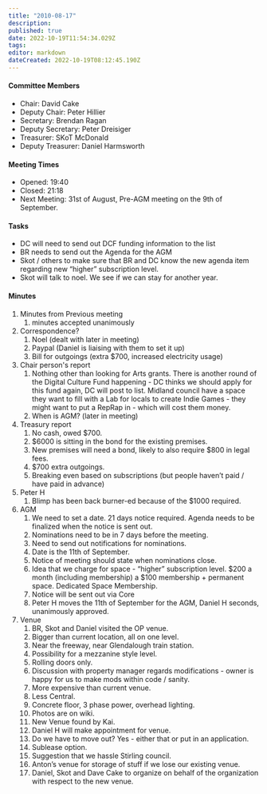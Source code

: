 ```yaml
---
title: "2010-08-17"
description: 
published: true
date: 2022-10-19T11:54:34.029Z
tags: 
editor: markdown
dateCreated: 2022-10-19T08:12:45.190Z
---
```


#### Committee Members

-   Chair: David Cake
-   Deputy Chair: Peter Hillier
-   Secretary: Brendan Ragan
-   Deputy Secretary: Peter Dreisiger
-   Treasurer: SKoT McDonald
-   Deputy Treasurer: Daniel Harmsworth

#### Meeting Times

-   Opened: 19:40
-   Closed: 21:18
-   Next Meeting: 31st of August, Pre-AGM meeting on the 9th of September.

#### Tasks

-   DC will need to send out DCF funding information to the list
-   BR needs to send out the Agenda for the AGM
-   Skot / others to make sure that BR and DC know the new agenda item regarding new “higher” subscription level.
-   Skot will talk to noel. We see if we can stay for another year.

#### Minutes

1.  Minutes from Previous meeting
    1.  minutes accepted unanimously
2.  Correspondence?
    1.  Noel (dealt with later in meeting)
    2.  Paypal (Daniel is liaising with them to set it up)
    3.  Bill for outgoings (extra \$700, increased electricity usage)
3.  Chair person's report
    1.  Nothing other than looking for Arts grants. There is another round of the Digital Culture Fund happening - DC thinks we should apply for this fund again, DC will post to list. Midland council have a space they want to fill with a Lab for locals to create Indie Games - they might want to put a RepRap in - which will cost them money.
    2.  When is AGM? (later in meeting)
4.  Treasury report
    1.  No cash, owed \$700.
    2.  \$6000 is sitting in the bond for the existing premises.
    3.  New premises will need a bond, likely to also require \$800 in legal fees.
    4.  \$700 extra outgoings.
    5.  Breaking even based on subscriptions (but people haven’t paid / have paid in advance)
5.  Peter H
    1.  Blimp has been back burner-ed because of the \$1000 required.
6.  AGM
    1.  We need to set a date. 21 days notice required. Agenda needs to be finalized when the notice is sent out.
    2.  Nominations need to be in 7 days before the meeting.
    3.  Need to send out notifications for nominations.
    4.  Date is the 11th of September.
    5.  Notice of meeting should state when nominations close.
    6.  Idea that we charge for space - “higher” subscription level. \$200 a month (including membership) a \$100 membership + permanent space. Dedicated Space Membership.
    7.  Notice will be sent out via Core
    8.  Peter H moves the 11th of September for the AGM, Daniel H seconds, unanimously approved.
7.  Venue
    1.  BR, Skot and Daniel visited the OP venue.
    2.  Bigger than current location, all on one level.
    3.  Near the freeway, near Glendalough train station.
    4.  Possibility for a mezzanine style level.
    5.  Rolling doors only.
    6.  Discussion with property manager regards modifications - owner is happy for us to make mods within code / sanity.
    7.  More expensive than current venue.
    8.  Less Central.
    9.  Concrete floor, 3 phase power, overhead lighting.
    10. Photos are on wiki.
    11. New Venue found by Kai.
    12. Daniel H will make appointment for venue.
    13. Do we have to move out? Yes - either that or put in an application.
    14. Sublease option.
    15. Suggestion that we hassle Stirling council.
    16. Anton’s venue for storage of stuff if we lose our existing venue.
    17. Daniel, Skot and Dave Cake to organize on behalf of the organization with respect to the new venue.
